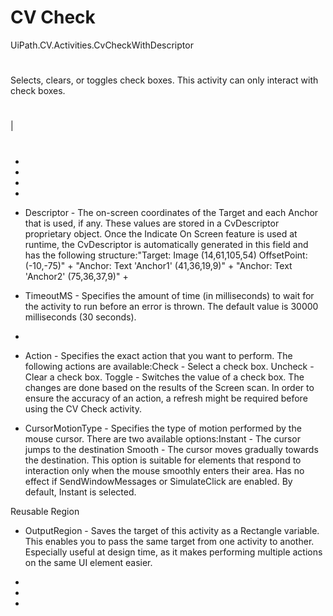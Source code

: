 ﻿# CV Check

UiPath.CV.Activities.CvCheckWithDescriptor

# 

Selects, clears, or toggles check boxes. This activity can only interact with check
                boxes.

# 

|

# 





* 
* 
* 
* 



* Descriptor - The on-screen coordinates of the Target and each Anchor that is used, if any. These values are stored in a CvDescriptor proprietary object. Once the Indicate On Screen feature is used at runtime, the CvDescriptor is automatically generated in this field and has the following structure:"Target: Image (14,61,105,54) OffsetPoint: (-10,-75)" + "Anchor: Text 'Anchor1' (41,36,19,9)" + "Anchor: Text 'Anchor2' (75,36,37,9)" +
* TimeoutMS - Specifies the amount of time (in milliseconds) to wait for the activity to run before an error is thrown. The default value is 30000 milliseconds (30 seconds).



* 



* Action - Specifies the exact action that you want to perform. The following actions are available:Check - Select a check box. Uncheck - Clear a check box. Toggle - Switches the value of a check box. The changes are done based on the results of the Screen scan. In order to ensure the accuracy of an action, a refresh might be required before using the CV Check activity.

* CursorMotionType - Specifies the type of motion performed by the mouse cursor. There are two available options:Instant - The cursor jumps to the destination Smooth - The cursor moves gradually towards the destination. This option is suitable for elements that respond to interaction only when the mouse smoothly enters their area. Has no effect if SendWindowMessages or SimulateClick are enabled. By default, Instant is selected.

Reusable Region

* OutputRegion - Saves the target of this activity as a Rectangle variable. This enables you to pass the same target from one activity to another. Especially useful at design time, as it makes performing multiple actions on the same UI element easier.



* 
* 
*
